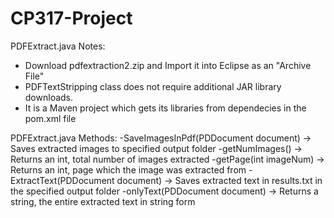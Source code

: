 # CP317-Project

PDFExtract.java Notes:
- Download pdfextraction2.zip and Import it into Eclipse as an "Archive File"
- PDFTextStripping class does not require additional JAR library downloads.
- It is a Maven project which gets its libraries from dependecies in the pom.xml file

PDFExtract.java Methods:
-SaveImagesInPdf(PDDocument document) -> Saves extracted images to specified output folder
-getNumImages() -> Returns an int, total number of images extracted
-getPage(int imageNum) -> Returns an int, page which the image was extracted from
-ExtractText(PDDocument document) -> Saves extracted text in results.txt in the specified output folder
-onlyText(PDDocument document) -> Returns a string, the entire extracted text in string form
